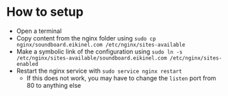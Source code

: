 # How to setup
* Open a terminal
* Copy content from the nginx folder using `sudo cp nginx/soundboard.eikinel.com /etc/nginx/sites-available`
* Make a symbolic link of the configuration using `sudo ln -s /etc/nginx/sites-available/soundboard.eikinel.com /etc/nginx/sites-enabled`
* Restart the nginx service with `sudo service nginx restart`
    * If this does not work, you may have to change the `listen` port from 80 to anything else
